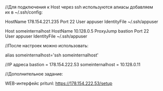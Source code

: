 //Для подключения к Host через ssh используются алиасы добавляем их в ~/.ssh/config:

HostName 178.154.221.235 Port 22 User appuser IdentityFile ~/.ssh/appuser

Host someinternalhost HostName 10.128.0.5 ProxyJump bastion Port 22 User appuser IdentityFile ~/.ssh/appuser

//После настроек можно использовать:

alias someinternalhost='ssh someinternalhost'

//IP адреса bastion = 178.154.222.53 someinternalhost = 10.128.0.11

//Дополнительное задание:

WEB-интерфейс pritunl: https://178.154.222.53/setup
